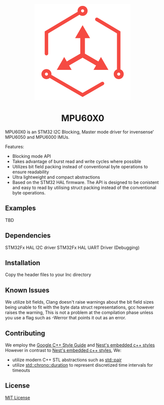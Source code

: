 <div style="text-align:center"><img src="assets/icon.jpg" /></div>
<center><h1>MPU60X0</h1></center>

MPU60X0 is an  STM32 I2C Blocking, Master mode driver for invensense' MPU6050 and MPU6000 IMUs.

Features:
- Blocking mode API
- Takes advantage of burst read and write cycles where possible
- Utilizes bit field packing instead of conventional byte operations to ensure readability
- Ultra lightweight and compact abstractions
- Based on the STM32 HAL firmware.
The API is designed to be conistent and easy to read by utilising struct packing instead of the conventional byte operations.


## Examples
TBD


## Dependencies

STM32Fx HAL I2C driver
STM32Fx HAL UART Driver (Debugging)


## Installation

Copy the header files to your Inc directory





## Known Issues

We utilize bit fields, Clang doesn't raise warnings about the bit field sizes being unable to fit with the byte data struct representations, gcc however raises the warning, This is not a problem at the compilation phase unless you use a flag such as -Werror that points it out as an error.


## Contributing
We employ the [Google C++ Style Guide](https://google.github.io/styleguide/cppguide.html) and  [Nest's embedded c++ styles](https://github.com/openthread/openthread/blob/master/STYLE_GUIDE.md)
However in contrast to [Nest's embedded c++ styles](https://github.com/openthread/openthread/blob/master/STYLE_GUIDE.md), We:

- utilize modern C++ STL abstractions such as [std::pair](https://en.cppreference.com/w/cpp/utility/pair)
- utilize [std::chrono::duration](https://en.cppreference.com/w/cpp/chrono/duration) to represent discretized time intervals for timeouts

## License
[MIT License](assets/LICENSE)



